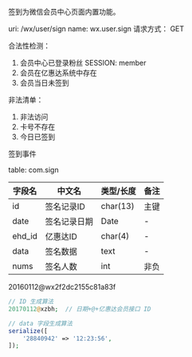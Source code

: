 签到为微信会员中心页面内置功能。

uri: /wx/user/sign  name: wx.user.sign
请求方式： GET

合法性检测：

1. 会员中心已登录粉丝 SESSION: member
2. 会员在亿惠达系统中存在
3. 会员当日未签到

非法清单：

1. 非法访问
2. 卡号不存在
3. 今日已签到

签到事件

table: com.sign  

| 字段名 | 中文名 | 类型/长度 | 备注 |
| --- | --- | --- | --- |
| id | 签名记录ID | char(13) | 主键 | 
| date | 签名记录日期 | Date | - | 
| ehd_id | 亿惠达ID | char(4) | - |
| data | 签名数据 | text | -  | 
| nums | 签名人数 | int | 非负 | 

20160112@wx2f2dc2155c81a83f
```PHP
// ID 生成算法
20170112@xzbh;  // 日期+@+亿惠达会员接口 ID

// data 字段生成算法
serialize([
	'28840942' => '12:23:56',
]);
```
